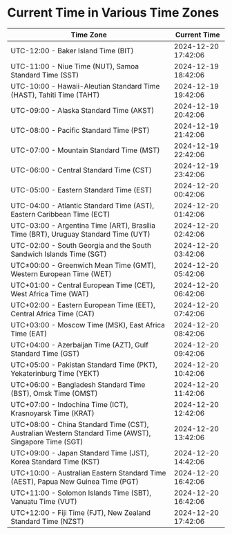 # Current Time in Various Time Zones

| Time Zone | Current Time |
|-----------|--------------|
| UTC-12:00 - Baker Island Time (BIT) | 2024-12-20 17:42:06 |
| UTC-11:00 - Niue Time (NUT), Samoa Standard Time (SST) | 2024-12-19 18:42:06 |
| UTC-10:00 - Hawaii-Aleutian Standard Time (HAST), Tahiti Time (TAHT) | 2024-12-19 19:42:06 |
| UTC-09:00 - Alaska Standard Time (AKST) | 2024-12-19 20:42:06 |
| UTC-08:00 - Pacific Standard Time (PST) | 2024-12-19 21:42:06 |
| UTC-07:00 - Mountain Standard Time (MST) | 2024-12-19 22:42:06 |
| UTC-06:00 - Central Standard Time (CST) | 2024-12-19 23:42:06 |
| UTC-05:00 - Eastern Standard Time (EST) | 2024-12-20 00:42:06 |
| UTC-04:00 - Atlantic Standard Time (AST), Eastern Caribbean Time (ECT) | 2024-12-20 01:42:06 |
| UTC-03:00 - Argentina Time (ART), Brasília Time (BRT), Uruguay Standard Time (UYT) | 2024-12-20 02:42:06 |
| UTC-02:00 - South Georgia and the South Sandwich Islands Time (SGT) | 2024-12-20 03:42:06 |
| UTC±00:00 - Greenwich Mean Time (GMT), Western European Time (WET) | 2024-12-20 05:42:06 |
| UTC+01:00 - Central European Time (CET), West Africa Time (WAT) | 2024-12-20 06:42:06 |
| UTC+02:00 - Eastern European Time (EET), Central Africa Time (CAT) | 2024-12-20 07:42:06 |
| UTC+03:00 - Moscow Time (MSK), East Africa Time (EAT) | 2024-12-20 08:42:06 |
| UTC+04:00 - Azerbaijan Time (AZT), Gulf Standard Time (GST) | 2024-12-20 09:42:06 |
| UTC+05:00 - Pakistan Standard Time (PKT), Yekaterinburg Time (YEKT) | 2024-12-20 10:42:06 |
| UTC+06:00 - Bangladesh Standard Time (BST), Omsk Time (OMST) | 2024-12-20 11:42:06 |
| UTC+07:00 - Indochina Time (ICT), Krasnoyarsk Time (KRAT) | 2024-12-20 12:42:06 |
| UTC+08:00 - China Standard Time (CST), Australian Western Standard Time (AWST), Singapore Time (SGT) | 2024-12-20 13:42:06 |
| UTC+09:00 - Japan Standard Time (JST), Korea Standard Time (KST) | 2024-12-20 14:42:06 |
| UTC+10:00 - Australian Eastern Standard Time (AEST), Papua New Guinea Time (PGT) | 2024-12-20 16:42:06 |
| UTC+11:00 - Solomon Islands Time (SBT), Vanuatu Time (VUT) | 2024-12-20 16:42:06 |
| UTC+12:00 - Fiji Time (FJT), New Zealand Standard Time (NZST) | 2024-12-20 17:42:06 |
